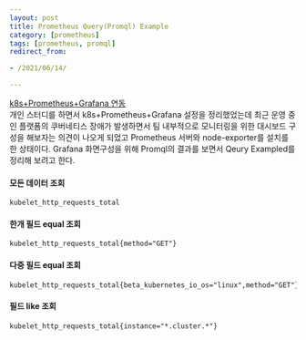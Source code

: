 ```yaml
---
layout: post 
title: Prometheus Query(Promql) Example
category: [prometheus]
tags: [prometheus, promql]
redirect_from:

- /2021/06/14/

---
```

[k8s+Prometheus+Grafana 연동](https://sisipapa.github.io/blog/2021/01/01/k8s-prometheus-grafana/)  
개인 스터디를 하면서 k8s+Prometheus+Grafana 설정을 정리했었는데 최근 운영 중인 플랫폼의 쿠버네티스 장애가 발생하면서 팀 내부적으로 모니터링을 위한 대시보드 구성을 해보자는 의견이 나오게 되었고 Prometheus 서버와 node-exporter를 설치를 한 상태이다. Grafana 화면구성을 위해 Promql의 결과를 보면서 Qeury Exampled를 정리해 보려고 한다.

#### 모든 데이터 조회
```shell
kubelet_http_requests_total
```  

#### 한개 필드 equal 조회
```shell
kubelet_http_requests_total{method="GET"}
```  

#### 다중 필드 equal 조회
```shell
kubelet_http_requests_total{beta_kubernetes_io_os="linux",method="GET"}
```  

#### 필드 like 조회  
```shell
kubelet_http_requests_total{instance="*.cluster.*"}
```







    
  



 


